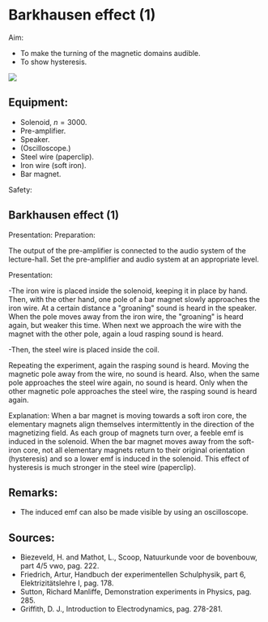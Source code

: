 # Barkhausen effect (1) 

Aim:

- To make the turning of the magnetic domains audible.
- To show hysteresis.

![](https://cdn.mathpix.com/cropped/2024_06_24_d6cc327911d003fdcdd9g-1.jpg?height=827&width=1412&top_left_y=427&top_left_x=302)

## Equipment:

- Solenoid, $n=3000$.
- Pre-amplifier.
- Speaker.
- (Oscilloscope.)
- Steel wire (paperclip).
- Iron wire (soft iron).
- Bar magnet.

Safety:

## Barkhausen effect (1)

Presentation: Preparation:

The output of the pre-amplifier is connected to the audio system of the lecture-hall. Set the pre-amplifier and audio system at an appropriate level.

Presentation:

-The iron wire is placed inside the solenoid, keeping it in place by hand. Then, with the other hand, one pole of a bar magnet slowly approaches the iron wire. At a certain distance a "groaning" sound is heard in the speaker. When the pole moves away from the iron wire, the "groaning" is heard again, but weaker this time. When next we approach the wire with the magnet with the other pole, again a loud rasping sound is heard.

-Then, the steel wire is placed inside the coil.

Repeating the experiment, again the rasping sound is heard. Moving the magnetic pole away from the wire, no sound is heard. Also, when the same pole approaches the steel wire again, no sound is heard. Only when the other magnetic pole approaches the steel wire, the rasping sound is heard again.

Explanation: When a bar magnet is moving towards a soft iron core, the elementary magnets align themselves intermittently in the direction of the magnetizing field. As each group of magnets turn over, a feeble emf is induced in the solenoid. When the bar magnet moves away from the soft-iron core, not all elementary magnets return to their original orientation (hysteresis) and so a lower emf is induced in the solenoid. This effect of hysteresis is much stronger in the steel wire (paperclip).

## Remarks:

- The induced emf can also be made visible by using an oscilloscope.


## Sources:

- Biezeveld, H. and Mathot, L., Scoop, Natuurkunde voor de bovenbouw, part $4 / 5$ vwo, pag. 222.
- Friedrich, Artur, Handbuch der experimentellen Schulphysik, part 6, Elektrizitätslehre I, pag. 178.
- Sutton, Richard Manliffe, Demonstration experiments in Physics, pag. 285.
- Griffith, D. J., Introduction to Electrodynamics, pag. 278-281.

